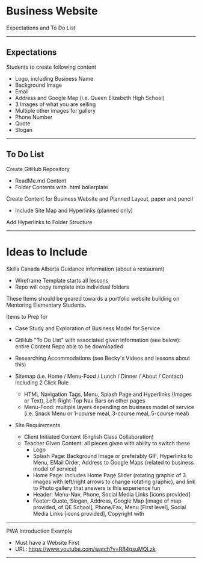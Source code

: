 # Business Website
Expectations and To Do List


---

## Expectations

Students to create following content
- Logo, including Business Name
- Background Image
- Email
- Address and Google Map (i.e. Queen Elizabeth High School)
- 3 Images of what you are selling
- Multiple other images for gallery
- Phone Number
- Quote
- Slogan

---

## To Do List

Create GitHub Repository
- ReadMe.md Content
- Folder Contents with .html boilerplate

Create Content for Business Website and Planned Layout, paper and pencil
- Include Site Map and Hyperlinks (planned only)

Add Hyperlinks to Folder Structure

---

# Ideas to Include

Skills Canada Alberta Guidance information (about a restaurant)
- Wireframe Template starts all lessons
- Repo will copy template into individual folders

These Items should be geared towards a portfolio website building on Mentoring Elementary Students.

Items to Prep for
- Case Study and Exploration of Business Model for Service
- GitHub "To Do List" with associated given information (see below): entire Content Repo able to be downloaded

- Researching Accommodations (see Becky's Videos and lessons about this)
- Sitemap (i.e. Home / Menu-Food / Lunch / Dinner / About / Contact) including 2 Click Rule
  - HTML Navigation Tags, Menu, Splash Page and Hyperlinks (Images or Text), Left-Right-Top Nav Bars on other pages
  - Menu-Food: multiple layers depending on business model of service (i.e. Snack Menu or 1-course meal, 3-course meal, 5-course meal)
- Site Requirements
  - Client Initiated Content (English Class Collaboration)
  - Teacher Given Content: all pieces given with ability to switch these
    - Logo
    - Splash Page: Background Image or preferably GIF, Hyperlinks to Menu, EMail Order, Address to Google Maps (related to business model of service)
    - Home Page: includes Home Page Slider (rotating graphic of 3 images with left/right arrows to change rotating graphic), and link to Photo gallery that answers is this experience fun
    - Header: Menu-Nav, Phone, Social Media Links [icons provided]
    - Footer: Quote, Slogan, Address, Google Map [image of map provided, of QE School], Phone/Fax, Menu [First level], Social Media Links [icons provided], Copyright with

---

PWA Introduction Example
- Must have a Website First
- URL: https://www.youtube.com/watch?v=RB4qsuMQLzk

---
